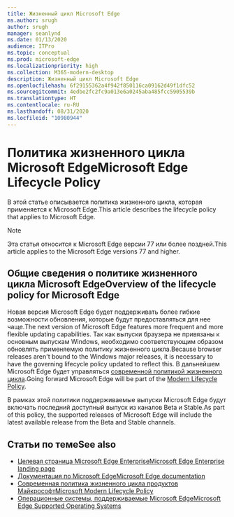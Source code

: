 ```yaml
---
title: Жизненный цикл Microsoft Edge
ms.author: srugh
author: srugh
manager: seanlynd
ms.date: 01/13/2020
audience: ITPro
ms.topic: conceptual
ms.prod: microsoft-edge
ms.localizationpriority: high
ms.collection: M365-modern-desktop
description: Жизненный цикл Microsoft Edge
ms.openlocfilehash: 6f29155362a4f942f850116ca09162d49f1dfc52
ms.sourcegitcommit: 4edbe2fc2fc9a013e6a0245aba485fcc5905539b
ms.translationtype: HT
ms.contentlocale: ru-RU
ms.lasthandoff: 08/31/2020
ms.locfileid: "10980944"
---
```

# <span data-ttu-id="36e49-103">Политика жизненного цикла Microsoft Edge</span><span class="sxs-lookup"><span data-stu-id="36e49-103">Microsoft Edge Lifecycle Policy</span></span>

<span data-ttu-id="36e49-104">В этой статье описывается политика жизненного цикла, которая применяется к Microsoft Edge.</span><span class="sxs-lookup"><span data-stu-id="36e49-104">This article describes the lifecycle policy that applies to Microsoft Edge.</span></span>

> [!NOTE]
> <span data-ttu-id="36e49-105">Эта статья относится к Microsoft Edge версии 77 или более поздней.</span><span class="sxs-lookup"><span data-stu-id="36e49-105">This article applies to the Microsoft Edge versions 77 and higher.</span></span>

## <span data-ttu-id="36e49-106">Общие сведения о политике жизненного цикла Microsoft Edge</span><span class="sxs-lookup"><span data-stu-id="36e49-106">Overview of the lifecycle policy for Microsoft Edge</span></span>

<span data-ttu-id="36e49-107">Новая версия Microsoft Edge будет поддерживать более гибкие возможности обновления, которые будут предоставляться для нее чаще.</span><span class="sxs-lookup"><span data-stu-id="36e49-107">The next version of Microsoft Edge features more frequent and more flexible updating capabilities.</span></span> <span data-ttu-id="36e49-108">Так как выпуски браузера не привязаны к основным выпускам Windows, необходимо соответствующим образом обновлять применяемую политику жизненного цикла.</span><span class="sxs-lookup"><span data-stu-id="36e49-108">Because browser releases aren't bound to the Windows major releases, it is necessary to have the governing lifecycle policy updated to reflect this.</span></span> <span data-ttu-id="36e49-109">В дальнейшем Microsoft Edge будет управляться [современной политикой жизненного цикла](https://support.microsoft.com/help/30881/modern-lifecycle-policy).</span><span class="sxs-lookup"><span data-stu-id="36e49-109">Going forward Microsoft Edge will be part of the [Modern Lifecycle Policy](https://support.microsoft.com/help/30881/modern-lifecycle-policy).</span></span>

<span data-ttu-id="36e49-110">В рамках этой политики поддерживаемые выпуски Microsoft Edge будут включать последний доступный выпуск из каналов Beta и Stable.</span><span class="sxs-lookup"><span data-stu-id="36e49-110">As part of this policy, the supported releases of Microsoft Edge will include the latest available release from the Beta and Stable channels.</span></span>

## <span data-ttu-id="36e49-111">Статьи по теме</span><span class="sxs-lookup"><span data-stu-id="36e49-111">See also</span></span>

- [<span data-ttu-id="36e49-112">Целевая страница Microsoft Edge Enterprise</span><span class="sxs-lookup"><span data-stu-id="36e49-112">Microsoft Edge Enterprise landing page</span></span>](https://aka.ms/EdgeEnterprise)
- [<span data-ttu-id="36e49-113">Документация по Microsoft Edge</span><span class="sxs-lookup"><span data-stu-id="36e49-113">Microsoft Edge documentation</span></span>](https://docs.microsoft.com/DeployEdge/)
- [<span data-ttu-id="36e49-114">Современная политика жизненного цикла продуктов Майкрософт</span><span class="sxs-lookup"><span data-stu-id="36e49-114">Microsoft Modern Lifecycle Policy</span></span>](https://support.microsoft.com/help/30881/modern-lifecycle-policy)
- [<span data-ttu-id="36e49-115">Операционные системы, поддерживаемые Microsoft Edge</span><span class="sxs-lookup"><span data-stu-id="36e49-115">Microsoft Edge Supported Operating Systems</span></span>](https://docs.microsoft.com/DeployEdge/microsoft-edge-supported-operating-systems)

